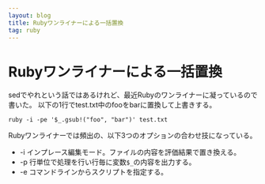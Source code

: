 ```yaml
---
layout: blog
title: Rubyワンライナーによる一括置換
tag: ruby
---
```


# Rubyワンライナーによる一括置換

sedでやれという話ではあるけれど、最近Rubyのワンライナーに凝っているので書いた。
以下の1行でtest.txt中のfooをbarに置換して上書きする。

    ruby -i -pe '$_.gsub!("foo", "bar")' test.txt

Rubyワンライナーでは頻出の、以下3つのオプションの合わせ技になっている。

- -i インプレース編集モード。ファイルの内容を評価結果で置き換える。
- -p 行単位で処理を行い行毎に変数`$_`の内容を出力する。
- -e コマンドラインからスクリプトを指定する。

